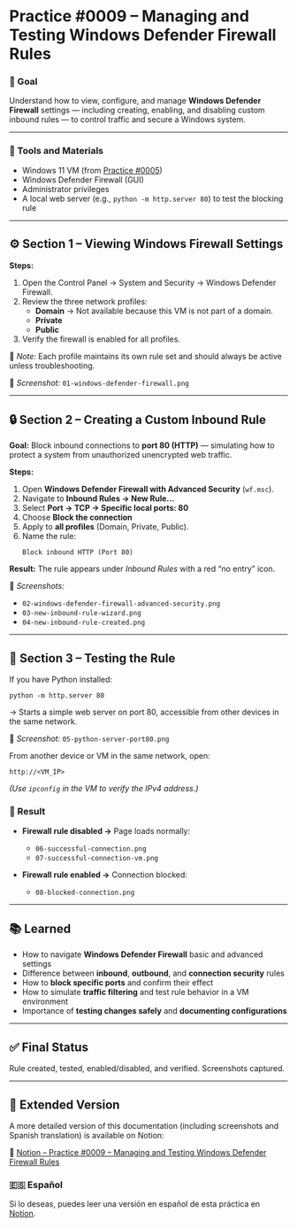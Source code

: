 # Practice #0009 – Managing and Testing Windows Defender Firewall Rules

### 🎯 Goal

Understand how to view, configure, and manage **Windows Defender Firewall** settings — including creating, enabling, and disabling custom inbound rules — to control traffic and secure a Windows system.

---

### 🔧 Tools and Materials
- Windows 11 VM (from [Practice #0005](https://github.com/Ignacio-Severiens/it-practices/tree/main/practice-0005-virtualbox-win11))
- Windows Defender Firewall (GUI)
- Administrator privileges
- A local web server (e.g., `python -m http.server 80`) to test the blocking rule

---

## ⚙️ Section 1 – Viewing Windows Firewall Settings

**Steps:**
1. Open the Control Panel → System and Security → Windows Defender Firewall.  
2. Review the three network profiles:
   - **Domain** → Not available because this VM is not part of a domain.  
   - **Private**  
   - **Public**  
3. Verify the firewall is enabled for all profiles.

📝 *Note:* Each profile maintains its own rule set and should always be active unless troubleshooting.

📸 *Screenshot:* `01-windows-defender-firewall.png`

---

## 🔒 Section 2 – Creating a Custom Inbound Rule

**Goal:** Block inbound connections to **port 80 (HTTP)** — simulating how to protect a system from unauthorized unencrypted web traffic.

**Steps:**
1. Open **Windows Defender Firewall with Advanced Security** (`wf.msc`).  
2. Navigate to **Inbound Rules → New Rule...**  
3. Select **Port → TCP → Specific local ports: 80**  
4. Choose **Block the connection**  
5. Apply to **all profiles** (Domain, Private, Public).  
6. Name the rule:  
   ```
   Block inbound HTTP (Port 80)
   ```

**Result:** The rule appears under *Inbound Rules* with a red “no entry” icon.

📸 *Screenshots:*  
- `02-windows-defender-firewall-advanced-security.png`  
- `03-new-inbound-rule-wizard.png`  
- `04-new-inbound-rule-created.png`

---

## 🧪 Section 3 – Testing the Rule

If you have Python installed:

```
python -m http.server 80
```

→ Starts a simple web server on port 80, accessible from other devices in the same network.

📸 *Screenshot:* `05-python-server-port80.png`

From another device or VM in the same network, open:

```
http://<VM_IP>
```

*(Use `ipconfig` in the VM to verify the IPv4 address.)*

### 🧠 Result

- **Firewall rule disabled →** Page loads normally:  
  - `06-successful-connection.png`  
  - `07-successful-connection-vm.png`  

- **Firewall rule enabled →** Connection blocked:  
  - `08-blocked-connection.png`

---

## 📚 Learned

- How to navigate **Windows Defender Firewall** basic and advanced settings  
- Difference between **inbound**, **outbound**, and **connection security** rules  
- How to **block specific ports** and confirm their effect  
- How to simulate **traffic filtering** and test rule behavior in a VM environment  
- Importance of **testing changes safely** and **documenting configurations**

---

## ✅ Final Status

Rule created, tested, enabled/disabled, and verified. Screenshots captured.

---

## 📘 Extended Version

A more detailed version of this documentation (including screenshots and Spanish translation) is available on Notion:

📎 [Notion – Practice #0009 – Managing and Testing Windows Defender Firewall Rules](https://www.notion.so/Practice-0009-2025-10-30-Managing-and-Testing-Windows-Defender-Firewall-Rules-29beb94034d98014b602f096a8af6d25?source=copy_link)

### 🇪🇸 Español

Si lo deseas, puedes leer una versión en español de esta práctica en [Notion](https://www.notion.so/Practice-0009-2025-10-30-Managing-and-Testing-Windows-Defender-Firewall-Rules-29beb94034d98014b602f096a8af6d25?pvs=97#29beb94034d9806f93e5ca1a7eac59d8).
